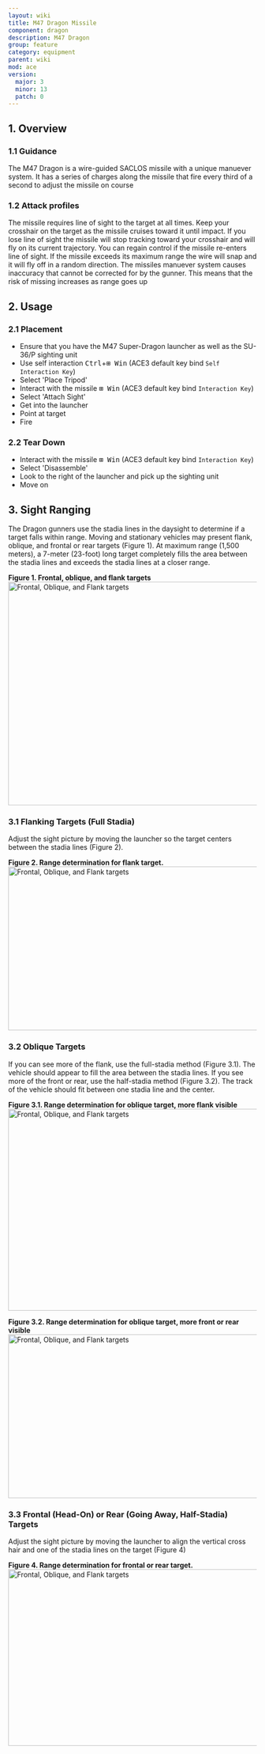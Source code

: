 ```yaml
---
layout: wiki
title: M47 Dragon Missile
component: dragon
description: M47 Dragon
group: feature
category: equipment
parent: wiki
mod: ace
version:
  major: 3
  minor: 13
  patch: 0
---
```


## 1. Overview

### 1.1 Guidance

The M47 Dragon is a wire-guided SACLOS missile with a unique manuever system. It has a series of charges along the missile that fire every third of a second to adjust the missile on course

### 1.2 Attack profiles

The missile requires line of sight to the target at all times. Keep your crosshair on the target as the missile cruises toward it until impact.
If you lose line of sight the missile will stop tracking toward your crosshair and will fly on its current trajectory. You can regain control if the missile re-enters line of sight.
If the missile exceeds its maximum range the wire will snap and it will fly off in a random direction.
The missiles manuever system causes inaccuracy that cannot be corrected for by the gunner. This means that the risk of missing increases as range goes up

## 2. Usage

### 2.1 Placement

- Ensure that you have the M47 Super-Dragon launcher as well as the SU-36/P sighting unit
- Use self interaction <kbd>Ctrl</kbd>+<kbd>⊞&nbsp;Win</kbd> (ACE3 default key bind `Self Interaction Key`)
- Select 'Place Tripod'
- Interact with the missile <kbd>⊞&nbsp;Win</kbd> (ACE3 default key bind `Interaction Key`)
- Select 'Attach Sight'
- Get into the launcher
- Point at target
- Fire

### 2.2 Tear Down
- Interact with the missile <kbd>⊞&nbsp;Win</kbd> (ACE3 default key bind `Interaction Key`)
- Select 'Disassemble'
- Look to the right of the launcher and pick up the sighting unit
- Move on

## 3. Sight Ranging

The Dragon gunners use the stadia lines in the daysight to determine if a target falls within range. Moving and stationary vehicles may present flank, oblique, and frontal or rear targets (Figure 1).
At maximum range (1,500 meters), a 7-meter (23-foot) long target completely fills the area between the stadia lines and exceeds the stadia lines at a closer range.

**Figure 1. Frontal, oblique, and flank targets**
<img src="{{ site.baseurl }}/img/wiki/feature/m47_fro_obl_fla.webp" width="1400" height="452" alt="Frontal, Oblique, and Flank targets" />

### 3.1 Flanking Targets (Full Stadia)

Adjust the sight picture by moving the launcher so the target centers between the stadia lines (Figure 2).

**Figure 2. Range determination for flank target.**
<img src="{{ site.baseurl }}/img/wiki/feature/m47_flank.webp" width="1400" height="331" alt="Frontal, Oblique, and Flank targets" />

### 3.2 Oblique Targets

If you can see more of the flank, use the full-stadia method (Figure 3.1). The vehicle should appear to fill the area between the stadia lines. If you see more of the front or rear, use the half-stadia method (Figure 3.2). The track of the vehicle should fit between one stadia line and the center.

**Figure 3.1. Range determination for oblique target, more flank visible**
<img src="{{ site.baseurl }}/img/wiki/feature/m47_oblique_45.webp" width="1400" height="408" alt="Frontal, Oblique, and Flank targets" />

**Figure 3.2. Range determination for oblique target, more front or rear visible**
<img src="{{ site.baseurl }}/img/wiki/feature/m47_oblique_60.webp" width="1400" height="331" alt="Frontal, Oblique, and Flank targets" />

### 3.3 Frontal (Head-On) or Rear (Going Away, Half-Stadia) Targets

Adjust the sight picture by moving the launcher to align the vertical cross hair and one of the stadia lines on the target (Figure 4)

**Figure 4. Range determination for frontal or rear target.**
<img src="{{ site.baseurl }}/img/wiki/feature/m47_frontal.webp" width="1400" height="357" alt="Frontal, Oblique, and Flank targets" />
